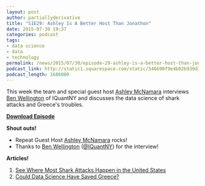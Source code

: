 ```yaml
---
layout: post
author: partiallyderivative
title: "S1E29: Ashley Is A Better Host Than Jonathon"
date: 2015-07-30 19:37
categories: podcast
tags:
- data science
- data
- technology
permalink: /news/2015/07/30/episode-29-ashley-is-a-better-host-than-jonathon
podcast_link: http://static1.squarespace.com/static/546690f9e4b02b939d34b2b1/546691b4e4b01fdff0c848ac/55ba7a4be4b02c50d769a075/1438284478311/Partially_Derivative_Episode_29.mp3
podcast_length: 1686000
---
```


This week the team and special guest host [Ashley
McNamara](https://twitter.com/ashleymcnamara) interviews [Ben
Wellington](http://iquantny.tumblr.com/about) of IQuantNY and discusses
the data science of shark attacks and Greece's troubles.

[**Download Episode**](http://static1.squarespace.com/static/546690f9e4b02b939d34b2b1/546691b4e4b01fdff0c848ac/55ba7a4be4b02c50d769a075/1438284478311/Partially_Derivative_Episode_29.mp3)

**Shout outs!**

-   Repeat Guest Host [Ashley
    McNamara](https://twitter.com/ashleymcnamara) rocks!
-   Thanks to [Ben Wellington](http://iquantny.tumblr.com/about)
    ([@IQuantNY](https://twitter.com/iquantny)) for the interview!

**Articles!**

1.  [See Where Most Shark Attacks Happen in the United
    States](http://news.nationalgeographic.com/2015/07/shark-attacks-in-the-us/?sf10863591=1)
2.  [Could Data Science Have Saved
    Greece?](http://timoelliott.com/blog/2015/07/could-data-science-have-saved-greece.html)
